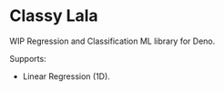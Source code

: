 # Classy Lala

WIP Regression and Classification ML library for Deno.

Supports:
- Linear Regression (1D).